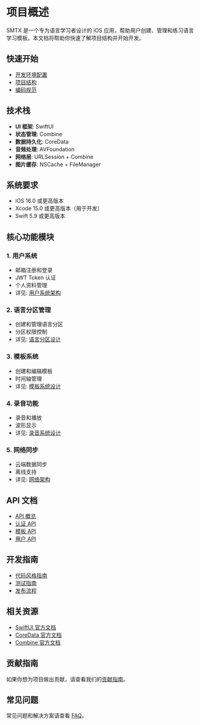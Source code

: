 # 项目概述

SMTX 是一个专为语言学习者设计的 iOS 应用，帮助用户创建、管理和练习语言学习模板。本文档将帮助你快速了解项目结构并开始开发。

## 快速开始

- [开发环境配置](./getting-started/setup.md)
- [项目结构](./getting-started/project-structure.md)
- [编码规范](./getting-started/coding-guidelines.md)

## 技术栈

- **UI 框架**: SwiftUI
- **状态管理**: Combine
- **数据持久化**: CoreData
- **音频处理**: AVFoundation
- **网络层**: URLSession + Combine
- **图片缓存**: NSCache + FileManager

## 系统要求

- iOS 16.0 或更高版本
- Xcode 15.0 或更高版本（用于开发）
- Swift 5.9 或更高版本

## 核心功能模块

### 1. 用户系统
- 邮箱注册和登录
- JWT Token 认证
- 个人资料管理
- 详见: [用户系统架构](./architecture/auth.md)

### 2. 语言分区管理
- 创建和管理语言分区
- 分区权限控制
- 详见: [语言分区设计](./architecture/language-section.md)

### 3. 模板系统
- 创建和编辑模板
- 时间轴管理
- 详见: [模板系统设计](./architecture/template.md)

### 4. 录音功能
- 录音和播放
- 波形显示
- 详见: [录音系统设计](./architecture/recording.md)

### 5. 网络同步
- 云端数据同步
- 离线支持
- 详见: [网络架构](./architecture/network.md)

## API 文档

- [API 概览](./api/overview.md)
- [认证 API](./api/auth.md)
- [模板 API](./api/template.md)
- [用户 API](./api/user.md)

## 开发指南

- [代码风格指南](./guides/code-style.md)
- [测试指南](./guides/testing.md)
- [发布流程](./guides/release.md)

## 相关资源

- [SwiftUI 官方文档](https://developer.apple.com/documentation/swiftui)
- [CoreData 官方文档](https://developer.apple.com/documentation/coredata)
- [Combine 官方文档](https://developer.apple.com/documentation/combine)

## 贡献指南

如果你想为项目做出贡献，请查看我们的[贡献指南](./contributing.md)。

## 常见问题

常见问题和解决方案请查看 [FAQ](./faq.md)。